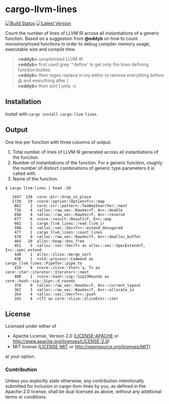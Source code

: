 # cargo-llvm-lines

[![Build Status](https://travis-ci.org/dtolnay/cargo-llvm-lines.svg?branch=master)](https://travis-ci.org/dtolnay/cargo-llvm-lines)
[![Latest Version](https://img.shields.io/crates/v/cargo-llvm-lines.svg)](https://crates.io/crates/cargo-llvm-lines)

Count the number of lines of LLVM IR across all instantiations of a generic
function. Based on a suggestion from **@eddyb** on how to count monomorphized
functions in order to debug compiler memory usage, executable size and compile
time.

> **\<eddyb>** unoptimized LLVM IR<br>
> **\<eddyb>** first used grep '^define' to get only the lines defining function bodies<br>
> **\<eddyb>** then regex replace in my editor to remove everything before @ and everything after (<br>
> **\<eddyb>** then sort | uniq -c<br>

## Installation

Install with `cargo install cargo-llvm-lines`.

## Output

One line per function with three columns of output:

1. Total number of lines of LLVM IR generated across all instantiations of the
   function.
2. Number of instantiations of the function. For a generic function, roughly the
   number of distinct combinations of generic type parameters it is called with.
3. Name of the function.

```
$ cargo llvm-lines | head -20

   2447  130  core::ptr::drop_in_place
   1720   19  <core::option::Option<T>>::map
    862    2  core::str::pattern::TwoWaySearcher::next
    726    4  <alloc::raw_vec::RawVec<T, A>>::double
    698    4  <alloc::raw_vec::RawVec<T, A>>::reserve
    677    6  <core::result::Result<T, E>>::map
    602    1  cargo_llvm_lines::read_llvm_ir
    598    5  <alloc::vec::Vec<T>>::extend_desugared
    477    1  cargo_llvm_lines::count_lines
    476    9  <alloc::raw_vec::RawVec<T, A>>::dealloc_buffer
    464   10  alloc::heap::box_free
    452    5  <alloc::vec::Vec<T> as alloc::vec::SpecExtend<T, I>>::spec_extend
    448    1  alloc::slice::merge_sort
    436    1  <std::process::Command as cargo_llvm_lines::PipeTo>::pipe_to
    419    4  <core::slice::Iter<'a, T> as core::iter::iterator::Iterator>::next
    400    1  <core::hash::sip::Sip13Rounds as core::hash::sip::Sip>::d_rounds
    378    9  <alloc::raw_vec::RawVec<T, A>>::current_layout
    362    3  <alloc::raw_vec::RawVec<T, A>>::allocate_in
    354    4  <alloc::vec::Vec<T>>::push
    341    4  <[T] as core::slice::SliceExt>::iter
```

## License

Licensed under either of

 * Apache License, Version 2.0 ([LICENSE-APACHE](LICENSE-APACHE) or http://www.apache.org/licenses/LICENSE-2.0)
 * MIT license ([LICENSE-MIT](LICENSE-MIT) or http://opensource.org/licenses/MIT)

at your option.

### Contribution

Unless you explicitly state otherwise, any contribution intentionally submitted
for inclusion in cargo-llvm-lines by you, as defined in the Apache-2.0 license,
shall be dual licensed as above, without any additional terms or conditions.
